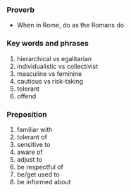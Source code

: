 ### Proverb
- When in Rome, do as the Romans do
### Key words and phrases
1. hierarchical vs egalitarian
2. individualistic vs collectivist
3. masculine vs feminine
4. cautious vs risk-taking
5. tolerant 
6. offend 
### Preposition
1. familiar with
2. tolerant of
3. sensitive to
4. aware of
5. adjust to
6. be respectful of
7. be/get used to
8. be informed about
